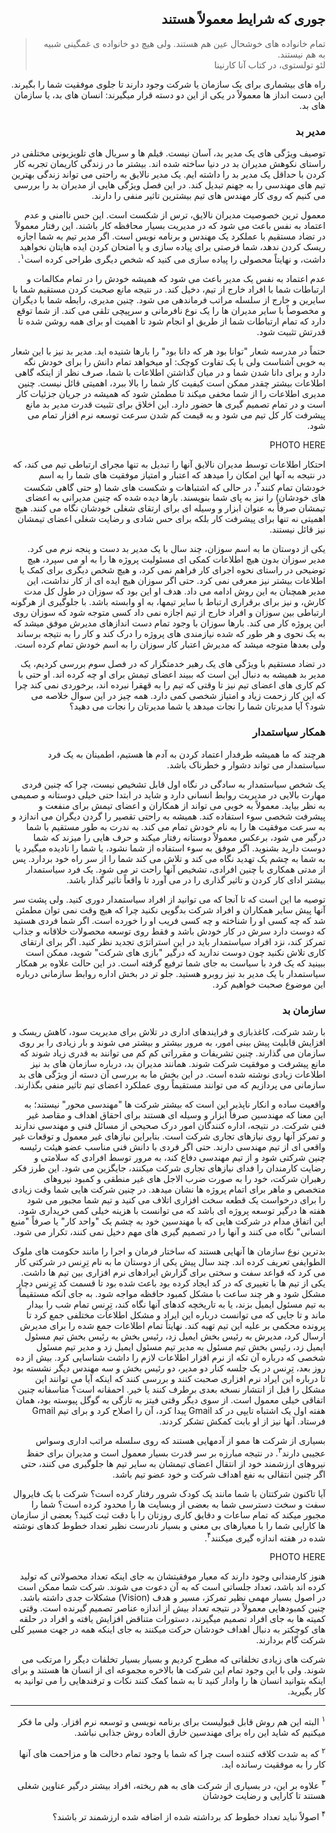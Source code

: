 <div dir="rtl">


## جوری که شرایط معمولاً هستند 

> تمام خانواده های خوشحال عین هم هستند. ولی هیچ دو خانواده ی غمگینی شبیه به هم نیستند. <br>
لئو تولستوی، در کتاب آنا کارنینا

راه های بیشماری برای یک سازمان یا شرکت وجود دارند تا جلوی موفقیت شما را بگیرند. این دست انداز ها معمولاً در یکی از این دو دسته قرار میگیرند: انسان های بد، یا سازمان های بد. 

### مدیر بد

توصیف ویژگی های یک مدیر بد، آسان نیست. فیلم ها و سریال های تلویزیونی مختلفی در راستای نکوهش مدیران بد در دنیا ساخته شده اند. بیشتر ما در زندگی کاریمان تجربه کار کردن با حداقل یک مدیر بد را داشته ایم. یک مدیر نالایق به راحتی می تواند زندگی بهترین تیم های مهندسی را به جهنم تبدیل کند. در این فصل ویژگی هایی از مدیران بد را بررسی می کنیم که روی کار مهندس های تیم بیشترین تاثیر منفی را دارند. 

معمول ترین خصوصیت مدیران نالایق، ترس از شکست است. این حس ناامنی و عدم اعتماد به نفس باعث می شود که در مدیریت بسیار محافظه کار باشند. این رفتار معمولاً در تضاد مستقیم با عملکرد یک مهندس و برنامه نویس است. اگر مدیر تیم به شما اجازه ریسک کردن ندهد، شما فرصتی برای پیاده سازی و یا امتحان کردن ایده هایتان نخواهید داشت، و نهایتاً محصولی را پیاده سازی می کنید که شخص دیگری طراحی کرده است<sup>۱</sup>. 

عدم اعتماد به نفس یک مدیر باعث می شود که همیشه خودش را در تمام مکالمات و ارتباطات شما با افراد خارج از تیم، دخیل کند. در نتیجه مانع صحبت کردن مستقیم شما با سایرین و خارج از سلسله مراتب فرماندهی می شود. چنین مدیری، رابطه شما با دیگران و مخصوصاً با سایر مدیران ها را یک نوع نافرمانی و سرپیچی تلقی می کند. از شما توقع دارد که تمام ارتباطات شما از طریق او انجام شود تا اهمیت او برای همه روشن شده تا قدرتش تثبیت شود. 

حتماً در مدرسه شعار "توانا بود هر که دانا بود" را بارها شنیده اید. مدیر بد نیز با این شعار به خوبی آشناست ولی با یک تفاوت کوچک: او میخواهد تمام دانش را برای خودش نگه دارد و برای دانا شدن شما و در میان گذاشتن اطلاعات با شما، صرف نظر از اینکه گاهی اطلاعات بیشتر چقدر ممکن است کیفیت کار شما را بالا ببرد، اهمیتی قائل نیست. چنین مدیری اطلاعات را از شما مخفی میکند تا مطمئن شود که همیشه در جریان جزئیات کار است و در تمام تصمیم گیری ها حضور دارد. این اخلاق برای تثبیت قدرت مدیر بد مانع پیشرفت کار کل تیم می شود و به قیمت کم شدن سرعت توسعه نرم افزار تمام می شود. 

PHOTO HERE

احتکار اطلاعات توسط مدیران نالایق آنها را تبدیل به تنها مجرای ارتباطی تیم می کند، که در نتیجه به آنها این امکان را میدهد که اعتبار و امتیاز موفقیت های شما را به اسم خودشان تمام کنند<sup>۲</sup>، در حالی که اشتباهات و شکست های شما (و حتی گاهی شکست های خودشان) را نیز به پای شما بنویسند. بارها دیده شده که چنین مدیرانی به اعضای تیمشان صرفاً به عنوان ابزار و وسیله ای برای ارتقای شغلی خودشان نگاه می کنند. هیچ اهمیتی نه تنها برای پیشرفت کار بلکه برای حس شادی و رضایت شغلی اعضای تیمشان نیز قائل نیستند. 

یکی از دوستان ما به اسم سوزان، چند سال با یک مدیر بد دست و پنجه نرم می کرد. مدیر سوزان بدون هیچ اطلاعات کمکی ای مسئولیت پروژه ها را به او می سپرد، هیچ توضیحی در راستای نحوه اجرای کار فراهم نمی کرد، و هیچ شخص دیگری برای کمک یا اطلاعات بیشتر نیز معرفی نمی کرد. حتی اگر سوزان هیچ ایده ای از کار نداشت، این مدیر همچنان به این روش ادامه می داد. هدف او این بود که سوزان در طول کل مدت کارش، و نیز برای برقراری ارتباط با سایر تیمها، به او وابسته باشد. با جلوگیری از هرگونه ارتباطی بین سوزان و افراد خارج از تیم اجازه نمی داد کسی متوجه شود که سوزان روی این پروژه کار می کند. بارها سوزان با وجود تمام دست اندازهای مدیرش موفق میشد که به یک نحوی و هر طور که شده نیازمندی های پروژه را درک کند و کار را به نتیجه برساند ولی بعدها متوجه میشد که مدیرش اعتبار کار سوزان را به اسم خودش تمام کرده است. 

در تضاد مستقیم با ویژگی های یک رهبر خدمتگزار که در فصل سوم بررسی کردیم، یک مدیر بد همیشه به دنبال این است که ببیند اعضای تیمش برای او چه کرده اند. او حتی با کم کاری های اعضای تیم نیز تا وقتی که تیم را به قهقرا نبرده اند، برخوردی نمی کند چرا که این کار زحمت زیاد و امتیاز شخصی کمی دارد. همه چیز در این سوال خلاصه می شود؟ آیا مدیرتان شما را نجات میدهد یا شما مدیرتان را نجات می دهید؟ 


### همکار سیاستمدار 

هرچند که ما همیشه طرفدار اعتماد کردن به آدم ها هستیم، اطمینان به یک فرد سیاستمدار می تواند دشوار و خطرناک باشد. 

یک شخص سیاستمدار به سادگی در نگاه اول قابل تشخیص نیست، چرا که چنین فردی مهارت بالایی در مدیریت روابط انسانی دارد و شاید در ابتدا حتی خیلی دوستانه و صمیمی به نظر بیاید. معمولاً به خوبی می تواند از همکاران و اعضای تیمش برای منفعت و پیشرفت شخصی سوء استفاده کند. همیشه به راحتی تقصیر را گردن دیگران می اندازد و به سرعت موفقیت ها را به نام خودش تمام می کند. به ندرت به طور مستقیم با شما درگیر می شود، برعکس معمولاً دوستانه رفتار میکند و حرف هایی را میزند که شما دوست دارید بشنوید. اگر موفق به سوء استفاده از شما نشود، یا شما را نادیده میگیرد یا به شما به چشم یک تهدید نگاه می کند و تلاش می کند شما را از سر راه خود بردارد. پس از مدتی همکاری با چنین افرادی، تشخیص آنها راحت تر می شود. یک فرد سیاستمدار بیشتر ادای کار کردن و تاثیر گذاری را در می آورد تا واقعاً تاثیر گذار باشد. 

توصیه ما این است که تا آنجا که می توانید از افراد سیاستمدار دوری کنید. ولی پشت سر آنها پیش سایر همکاران و افراد شرکت بدگویی نکنید چرا که هیچ وقت نمی توان مطمئن شد که چه کسی او را شناخته و چه کسی فریب او را خورده است. اگر شما فردی هستید که دوست دارد سرش در کار خودش باشد و فقط روی توسعه محصولات خلاقانه و جذاب تمرکز کند، نزد افراد سیاستمدار باید در این استراتژی تجدید نظر کنید. اگر برای ارتقای کاری تلاش نکنید چون دوست ندارید که درگیر "بازی های شرکت" شوید، ممکن است ببینید که یک فرد با سیاست به جای شما ترفیع گرفته است. در این حالت علاوه بر همکار سیاستمدار با یک مدیر بد نیز روبرو هستید. جلو تر در بخش اداره روابط سازمانی درباره این موضوع صحبت خواهیم کرد. 


### سازمان بد 

با رشد شرکت، کاغذبازی و فرایندهای اداری در تلاش برای مدیریت سود، کاهش ریسک و افزایش قابلیت پیش بینی امور، به مرور بیشتر و بیشتر می شوند و بار زیادی را بر روی سازمان می گذارند. چنین تشریفات و مقرراتی کم کم می توانند به قدری زیاد شوند که مانع پیشرفت و موفقیت شرکت شوند. همانند مدیران بد، درباره سازمان های بد نیز اطلاعات زیادی نوشته شده است. در این بخش ما به بررسی آن دسته از ویژگی های بد سازمانی می پردازیم که می توانند مستقیماً روی عملکرد اعضای تیم تاثیر منفی بگذارند. 

واقعیت ساده و انکار ناپذیر این است که بیشتر شرکت ها "مهندسی محور" نیستند؛ به این معنا که مهندسین صرفاً ابزار و وسیله ای هستند برای احقاق اهداف و مقاصد غیر فنی شرکت. در نتیجه، اداره کنندگان امور درک صحیحی از مسائل فنی و مهندسی ندارند و تمرکز آنها روی نیازهای تجاری شرکت است. بنابراین نیازهای غیر معمول و توقعات غیر واقعی ای از تیم مهندسی دارند. حتی اگر فردی با دانش فنی مناسب عضو هیئت رئیسه چنین شرکتی شود و از تیم مهندسی دفاع کند، به مرور توسط افرادی که سلامتی و رضایت کارمندان را فدای نیازهای تجاری شرکت میکنند، جایگزین می شود. این طرز فکر رهبران شرکت، خود را به صورت ضرب الاجل های غیر منطقی و کمبود نیروهای متخصص و ماهر برای اتمام پروژه ها نشان میدهد. در چنین شرکت هایی شما وقت زیادی را برای درخواست یک قطعه سخت افزاری اتلاف می کنید و تیم شما مجبور می شود هفته ها درگیر توسعه پروژه ای باشد که می توانست با هزینه خیلی کمی خریداری شود. این اتفاق مدام در شرکت هایی که با مهندسین خود به چشم یک "واحد کار" یا صرفاً "منبع انسانی" نگاه می کنند و آنها را در تصمیم گیری های مهم دخیل نمی کنند، تکرار می شود. 

بدترین نوع سازمان ها آنهایی هستند که ساختار فرمان و اجرا را مانند حکومت های ملوک الطوایفی تعریف کرده اند. چند سال پیش یکی از دوستان ما به نام تِرِنس در شرکتی کار می کرد که قواعد سفت و سختی برای گزارش ایرادهای نرم افزاری بین تیم ها داشت. یکی از تیم ها با تغییری که در کد ایجاد کرده بود باعث شده بود تا قسمت کد تِرِنس دچار مشکل شود و هر چند ساعت با مشکل کمبود حافظه مواجه شود. به جای آنکه مستقیماً به تیم مسئول ایمیل بزند، یا به تاریخچه کدهای آنها نگاه کند، تِرِنس تمام شب را بیدار ماند و تا جایی که می توانست درباره این ایراد و مشکل اطلاعات مختلفی جمع کرد تا پرونده محکمی بر علیه این تیم تهیه کند. نهایتاً تمام اطلاعات جمع شده را برای مدیرش ارسال کرد، مدیرش به رئیس بخش ایمیل زد، رئیس بخش به رئیس بخش تیم مسئول ایمیل زد، رئیس بخش تیم مسئول به مدیر تیم مسئول ایمیل زد و مدیر تیم مسئول شخصی که درباره آن تکه از نرم افزار اطلاعات لازم را داشت شناسایی کرد. بیش از ده روز بعد، تِرِنس در یک جلسه کنار دو مدیر، دو رئیس بخش و سه مهندس دیگر نشسته بود تا درباره این ایراد نرم افزاری صحبت کنند و بررسی کنند که اینکه آیا می توانند این مشکل را قبل از انتشار نسخه بعدی برطرف کنند یا خیر. احمقانه است؟ متاسفانه چنین اتفاقی خیلی معمول است. از سوی دیگر وقتی فیتز به تازگی به گوگل پیوسته بود، همان هفته اول یک اشتباه تایپی در کد Gmail پیدا کرد، آن را اصلاح کرد و برای تیم Gmail فرستاد. آنها نیز از او بابت کمکش تشکر کردند. 

بسیاری از شرکت ها ممو از آدمهایی هستند که روی سلسله مراتب اداری وسواس عجیبی دارند<sup>۳</sup>. در نتیجه مبارزه بر سر قدرت بسیار معمول است و مدیران برای حفظ نیروهای ارزشمند خود از انتقال اعضای تیمشان به سایر تیم ها جلوگیری می کنند، حتی اگر چنین انتقالی به نفع اهداف شرکت و خود عضو تیم باشد. 

آیا تاکنون شرکتتان با شما مانند یک کودک شرور رفتار کرده است؟ شرکت با یک فایروال سفت و سخت دسترسی شما به بعضی از وبسایت ها را محدود کرده است؟ شما را مجبور میکند که تمام ساعات و دقایق کاری روزتان را با دقت ثبت کنید؟ بعضی از سازمان ها کارایی شما را با معیارهای بی معنی و بسیار نادرست نظیر تعداد خطوط کدهای نوشته شده در هفته اندازه گیری میکنند<sup>۴</sup>. 
 

PHOTO HERE 


هنوز کارمندانی وجود دارند که معیار موفقیتشان به جای اینکه تعداد محصولاتی که تولید کرده اند باشد، تعداد جلساتی است که به آن دعوت می شوند. 
شرکت شما ممکن است در اصول بسیار مهمی نظیر تمرکز، مسیر و هدف (Vision) مشکلات جدی داشته باشد. چنین کمبودهایی معمولاً در نتیجه تعداد بیش از اندازه عناصر تصمیم گیرنده است. وقتی کمیته ها به جای افراد تصمیم میگیرند، دستورات متناقض افزایش یافته و افراد در حلقه های کوچکتر به دنبال اهداف خودشان حرکت میکنند به جای اینکه همه در جهت مسیر کلی شرکت گام بردارند. 

شرکت های زیادی تخلفاتی که مطرح کردیم و بسیار بسیار تخلفات دیگر را مرتکب می شوند. ولی با این وجود تمام این شرکت ها بالاخره مجموعه ای از انسان ها هستند و برای اینکه بتوانید انسان ها را وادار کنید تا به شما کمک کنند نکات و ترفندهایی را می توانید به کار بگیرید. 


--- 

<sup>۱</sup>
البته این هم روش قابل قبولیست برای برنامه نویسی و توسعه نرم افزار. ولی ما فکر میکنیم که شاید این راه برای مهندسین خارق العاده روش جذابی نباشد. 

<sup>۲</sup>
که به شدت کلافه کننده است چرا که شما با وجود تمام دخالت ها و مزاحمت های آنها کار را به موفقیت رسانده اید. 

<sup>۳</sup>
علاوه بر این، در بسیاری از شرکت های به هم ریخته، افراد بیشتر درگیر عناوین شغلی هستند تا کارایی و رضایت خودشان 

<sup>۴</sup>
اصولاً نباید تعداد خطوط کد برداشته شده از اضافه شده ارزشمند تر باشند؟


</div>

